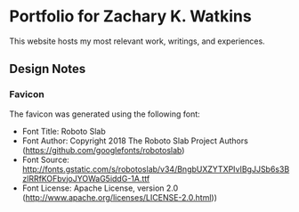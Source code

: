# Portfolio for Zachary K. Watkins

This website hosts my most relevant work, writings, and experiences.

## Design Notes

### Favicon

The favicon was generated using the following font:

- Font Title: Roboto Slab
- Font Author: Copyright 2018 The Roboto Slab Project Authors (https://github.com/googlefonts/robotoslab)
- Font Source: http://fonts.gstatic.com/s/robotoslab/v34/BngbUXZYTXPIvIBgJJSb6s3BzlRRfKOFbvjoJYOWaG5iddG-1A.ttf
- Font License: Apache License, version 2.0 (http://www.apache.org/licenses/LICENSE-2.0.html))

